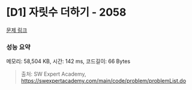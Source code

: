 # [D1] 자릿수 더하기 - 2058 

[문제 링크](https://swexpertacademy.com/main/code/problem/problemDetail.do?contestProbId=AV5QPRjqA10DFAUq) 

### 성능 요약

메모리: 58,504 KB, 시간: 142 ms, 코드길이: 66 Bytes



> 출처: SW Expert Academy, https://swexpertacademy.com/main/code/problem/problemList.do
